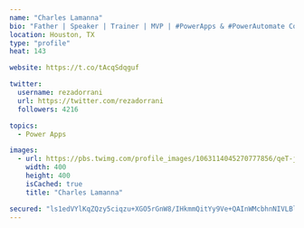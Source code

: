 ```yaml
---
name: "Charles Lamanna"
bio: "Father | Speaker | Trainer | MVP | #PowerApps & #PowerAutomate Community Super User | YouTuber Right-pointing triangle http://youtube.com/c/rezadorrani | Learn - Share - Clockwise rightwards and leftwards open circle arrows"
location: Houston, TX
type: "profile"
heat: 143

website: https://t.co/tAcqSdqguf

twitter:
  username: rezadorrani
  url: https://twitter.com/rezadorrani
  followers: 4216

topics:
  - Power Apps

images:
  - url: https://pbs.twimg.com/profile_images/1063114045270777856/qeT-jpWr_400x400.jpg
    width: 400
    height: 400
    isCached: true
    title: "Charles Lamanna"

secured: "ls1edVYlKqZQzy5ciqzu+XGO5rGnW8/IHkmmQitYy9Ve+QAInWMcbhnNIVLBlgAjqOtgti1cTNbNJUuSJvQPPmydczHVE5Y8qsjAWarGGJYpyb+1Qhx2A7NSqEaM1xs7a13kO/EDeGOEktRi1QTCasVPazhcU/zDWokxwyqXSUuEn1O4rsV4FC7W7gXwYYSnPFN4oFN3d4UsQQXAJOW30ENVu92Zih+gmtq1Sjlo3wUxsyxfDtDemRs36iX3gajRjFJFRSbmRXlCcHEdhAObtEaGKgPwAerzmPf92UvOrbe/5g6UDaNPvoOSCsWQbDL6wikWe7LTkV7jDcE8hvXRBcL09xpUgZIpBS12lFkEOHtwRX75qgciAoYF17FXoAIA89v84TUOKQ2q4RTUzTR7PmW6K9Tg+zk8e5l6uh/JGWo=;o7CVI+h+O0iFK0dnWK5Bfg=="
---
```


